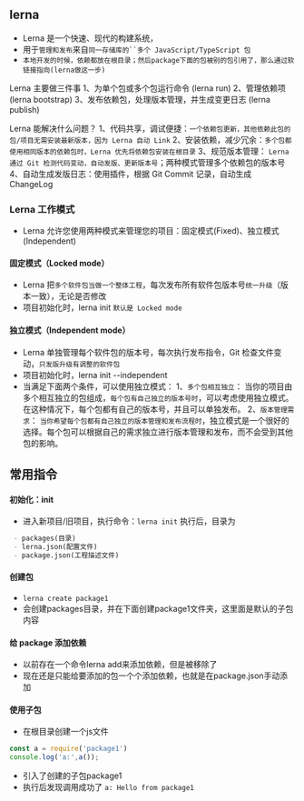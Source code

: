 ## lerna
* Lerna 是一个快速、现代的构建系统，
* 用于`管理和发布`来自`同一存储库的``多个 JavaScript/TypeScript 包`
* `本地开发的时候，依赖都放在根目录；然后package下面的包被别的包引用了，那么通过软链接指向(lerna做这一步)`

Lerna 主要做三件事
1、为单个包或多个包运行命令 (lerna run)
2、管理依赖项 (lerna bootstrap)
3、发布依赖包，处理版本管理，并生成变更日志 (lerna publish)

Lerna 能解决什么问题？
1、代码共享，调试便捷：`一个依赖包更新，其他依赖此包的包/项目无需安装最新版本，因为 Lerna 自动 Link`
2、安装依赖，减少冗余：`多个包都使用相同版本的依赖包时，Lerna 优先将依赖包安装在根目录`
3、规范版本管理： `Lerna 通过 Git 检测代码变动，自动发版、更新版本号`；两种模式管理多个依赖包的版本号
4、自动生成发版日志：使用插件，根据 Git Commit 记录，自动生成 ChangeLog

### Lerna 工作模式
* Lerna 允许您使用两种模式来管理您的项目：固定模式(Fixed)、独立模式(Independent)

####  固定模式（Locked mode）
* Lerna 把`多个软件包当做一个整体工程`，每次发布所有软件包版本号`统一升级`（版本一致），无论是否修改
* 项目初始化时，lerna init `默认是 Locked mode`

#### 独立模式（Independent mode）
* Lerna 单独管理每个软件包的版本号，每次执行发布指令，Git 检查文件变动，`只发版升级有调整的软件包`
* 项目初始化时，lerna init --independent
* 当满足下面两个条件，可以使用独立模式：
1、`多个包相互独立`：
  当你的项目由多个相互独立的包组成，`每个包有自己独立的版本号时`，可以考虑使用独立模式。在这种情况下，每个包都有自己的版本号，并且可以单独发布。
2、`版本管理需求`：
  `当你希望每个包都有自己独立的版本管理和发布流程时`，独立模式是一个很好的选择。每个包可以根据自己的需求独立进行版本管理和发布，而不会受到其他包的影响。

## 常用指令
#### 初始化：init
* 进入新项目/旧项目，执行命令：`lerna init`
执行后，目录为
```markdown
 - packages(目录)
 - lerna.json(配置文件)
 - package.json(工程描述文件)
```

#### 创建包
* `lerna create package1`
* 会创建packages目录，并在下面创建package1文件夹，这里面是默认的子包内容

####  给 package 添加依赖
* 以前存在一个命令lerna add来添加依赖，但是被移除了
* 现在还是只能给要添加的包一个个添加依赖，也就是在package.json手动添加

#### 使用子包
* 在根目录创建一个js文件
```javascript
const a = require('package1')
console.log('a:',a());
```
* 引入了创建的子包package1
* 执行后发现调用成功了 `a: Hello from package1`
